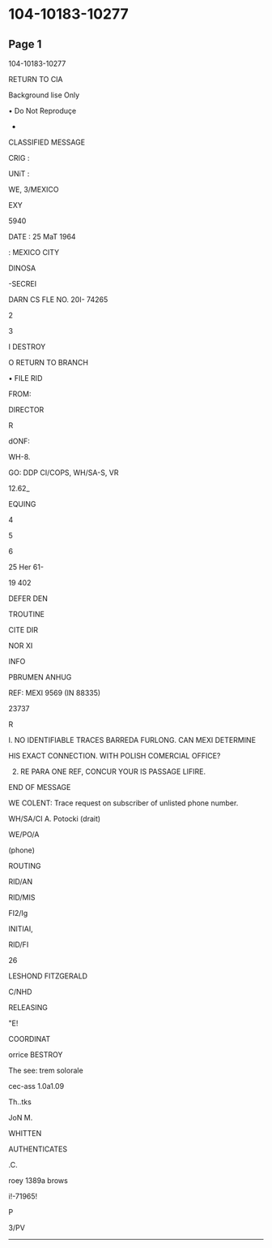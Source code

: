# 104-10183-10277

## Page 1

104-10183-10277

RETURN TO CIA

Background lise Only

• Do Not Reproduçe

-

CLASSIFIED MESSAGE

CRIG :

UNiT :

WE, 3/MEXICO

EXY

5940

DATE : 25 MaT 1964

: MEXICO CITY

DINOSA

-SECREI

DARN CS FLE NO. 20I- 74265

2

3

I DESTROY

O RETURN TO BRANCH

• FILE RID

FROM:

DIRECTOR

R

dONF:

WH-8.

GO: DDP CI/COPS, WH/SA-S, VR

12.62_

EQUING

4

5

6

25 Her 61-

19 402

DEFER DEN

TROUTINE

CITE DIR

NOR XI

INFO

PBRUMEN ANHUG

REF: MEXI 9569 (IN 88335)

23737

R

I. NO IDENTIFIABLE TRACES BARREDA FURLONG. CAN MEXI DETERMINE

HIS EXACT CONNECTION. WITH POLISH COMERCIAL OFFICE?

2. RE PARA ONE REF, CONCUR YOUR IS PASSAGE LIFIRE.

END OF MESSAGE

WE COLENT: Trace request on subscriber of unlisted phone number.

WH/SA/CI A. Potocki (drait)

WE/PO/A

(phone)

ROUTING

RID/AN

RID/MIS

FI2/Ig

INITIAI,

RID/FI

26

LESHOND FITZGERALD

C/NHD

RELEASING

"E!

COORDINAT

orrice BESTROY

The see: trem solorale

cec-ass 1.0a1.09

Th..tks

JoN M.

WHITTEN

AUTHENTICATES

.C.

roey 1389a brows

i!-71965!

P

3/PV

---

